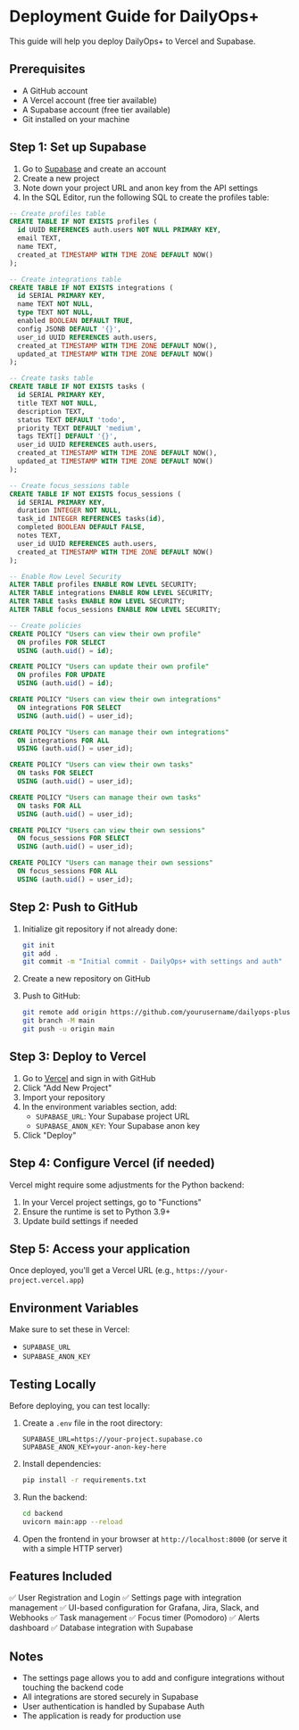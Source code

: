 # Deployment Guide for DailyOps+

This guide will help you deploy DailyOps+ to Vercel and Supabase.

## Prerequisites

- A GitHub account
- A Vercel account (free tier available)
- A Supabase account (free tier available)
- Git installed on your machine

## Step 1: Set up Supabase

1. Go to [Supabase](https://supabase.com) and create an account
2. Create a new project
3. Note down your project URL and anon key from the API settings
4. In the SQL Editor, run the following SQL to create the profiles table:

```sql
-- Create profiles table
CREATE TABLE IF NOT EXISTS profiles (
  id UUID REFERENCES auth.users NOT NULL PRIMARY KEY,
  email TEXT,
  name TEXT,
  created_at TIMESTAMP WITH TIME ZONE DEFAULT NOW()
);

-- Create integrations table
CREATE TABLE IF NOT EXISTS integrations (
  id SERIAL PRIMARY KEY,
  name TEXT NOT NULL,
  type TEXT NOT NULL,
  enabled BOOLEAN DEFAULT TRUE,
  config JSONB DEFAULT '{}',
  user_id UUID REFERENCES auth.users,
  created_at TIMESTAMP WITH TIME ZONE DEFAULT NOW(),
  updated_at TIMESTAMP WITH TIME ZONE DEFAULT NOW()
);

-- Create tasks table
CREATE TABLE IF NOT EXISTS tasks (
  id SERIAL PRIMARY KEY,
  title TEXT NOT NULL,
  description TEXT,
  status TEXT DEFAULT 'todo',
  priority TEXT DEFAULT 'medium',
  tags TEXT[] DEFAULT '{}',
  user_id UUID REFERENCES auth.users,
  created_at TIMESTAMP WITH TIME ZONE DEFAULT NOW(),
  updated_at TIMESTAMP WITH TIME ZONE DEFAULT NOW()
);

-- Create focus_sessions table
CREATE TABLE IF NOT EXISTS focus_sessions (
  id SERIAL PRIMARY KEY,
  duration INTEGER NOT NULL,
  task_id INTEGER REFERENCES tasks(id),
  completed BOOLEAN DEFAULT FALSE,
  notes TEXT,
  user_id UUID REFERENCES auth.users,
  created_at TIMESTAMP WITH TIME ZONE DEFAULT NOW()
);

-- Enable Row Level Security
ALTER TABLE profiles ENABLE ROW LEVEL SECURITY;
ALTER TABLE integrations ENABLE ROW LEVEL SECURITY;
ALTER TABLE tasks ENABLE ROW LEVEL SECURITY;
ALTER TABLE focus_sessions ENABLE ROW LEVEL SECURITY;

-- Create policies
CREATE POLICY "Users can view their own profile"
  ON profiles FOR SELECT
  USING (auth.uid() = id);

CREATE POLICY "Users can update their own profile"
  ON profiles FOR UPDATE
  USING (auth.uid() = id);

CREATE POLICY "Users can view their own integrations"
  ON integrations FOR SELECT
  USING (auth.uid() = user_id);

CREATE POLICY "Users can manage their own integrations"
  ON integrations FOR ALL
  USING (auth.uid() = user_id);

CREATE POLICY "Users can view their own tasks"
  ON tasks FOR SELECT
  USING (auth.uid() = user_id);

CREATE POLICY "Users can manage their own tasks"
  ON tasks FOR ALL
  USING (auth.uid() = user_id);

CREATE POLICY "Users can view their own sessions"
  ON focus_sessions FOR SELECT
  USING (auth.uid() = user_id);

CREATE POLICY "Users can manage their own sessions"
  ON focus_sessions FOR ALL
  USING (auth.uid() = user_id);
```

## Step 2: Push to GitHub

1. Initialize git repository if not already done:
   ```bash
   git init
   git add .
   git commit -m "Initial commit - DailyOps+ with settings and auth"
   ```

2. Create a new repository on GitHub

3. Push to GitHub:
   ```bash
   git remote add origin https://github.com/yourusername/dailyops-plus.git
   git branch -M main
   git push -u origin main
   ```

## Step 3: Deploy to Vercel

1. Go to [Vercel](https://vercel.com) and sign in with GitHub
2. Click "Add New Project"
3. Import your repository
4. In the environment variables section, add:
   - `SUPABASE_URL`: Your Supabase project URL
   - `SUPABASE_ANON_KEY`: Your Supabase anon key
5. Click "Deploy"

## Step 4: Configure Vercel (if needed)

Vercel might require some adjustments for the Python backend:

1. In your Vercel project settings, go to "Functions"
2. Ensure the runtime is set to Python 3.9+
3. Update build settings if needed

## Step 5: Access your application

Once deployed, you'll get a Vercel URL (e.g., `https://your-project.vercel.app`)

## Environment Variables

Make sure to set these in Vercel:
- `SUPABASE_URL`
- `SUPABASE_ANON_KEY`

## Testing Locally

Before deploying, you can test locally:

1. Create a `.env` file in the root directory:
   ```
   SUPABASE_URL=https://your-project.supabase.co
   SUPABASE_ANON_KEY=your-anon-key-here
   ```

2. Install dependencies:
   ```bash
   pip install -r requirements.txt
   ```

3. Run the backend:
   ```bash
   cd backend
   uvicorn main:app --reload
   ```

4. Open the frontend in your browser at `http://localhost:8000` (or serve it with a simple HTTP server)

## Features Included

✅ User Registration and Login
✅ Settings page with integration management
✅ UI-based configuration for Grafana, Jira, Slack, and Webhooks
✅ Task management
✅ Focus timer (Pomodoro)
✅ Alerts dashboard
✅ Database integration with Supabase

## Notes

- The settings page allows you to add and configure integrations without touching the backend code
- All integrations are stored securely in Supabase
- User authentication is handled by Supabase Auth
- The application is ready for production use

